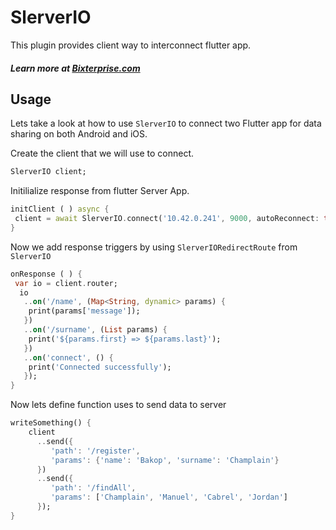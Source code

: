 # SlerverIO

This plugin provides client way to interconnect flutter app.<br>
##### Learn more at [Bixterprise.com](http://flutter.bixterprise.com)
## Usage

Lets take a look at how to use `SlerverIO` to connect two Flutter app for data sharing on both Android and iOS.

Create the client that we will use to connect.
``` Dart
SlerverIO client;
```
Initilialize response from flutter Server App.
``` Dart
initClient ( ) async {
 client = await SlerverIO.connect('10.42.0.241', 9000, autoReconnect: true);
}
```
Now we add response triggers by using  `SlerverIORedirectRoute` from `SlerverIO`
``` Dart
onResponse ( ) {
 var io = client.router;
  io
   ..on('/name', (Map<String, dynamic> params) {
    print(params['message']);
   })
   ..on('/surname', (List params) {
    print('${params.first} => ${params.last}');
   })
   ..on('connect', () {
    print('Connected successfully');
   });
}
```

Now lets define function uses to send data to server

``` Dart
writeSomething() {
    client
      ..send({
         'path': '/register',
         'params': {'name': 'Bakop', 'surname': 'Champlain'}
      })
      ..send({
         'path': '/findAll',
         'params': ['Champlain', 'Manuel', 'Cabrel', 'Jordan']
      });
}
```
